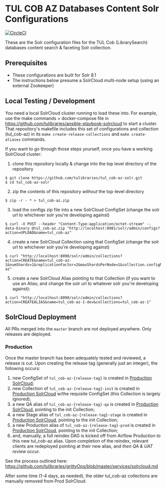 # TUL COB AZ Databases Content Solr Configurations
[![CircleCI](https://circleci.com/gh/tulibraries/tul_cob-az-solr.svg?style=svg)](https://circleci.com/gh/tulibraries/tul_cob-az-solr)

These are the Solr configuration files for the TUL Cob (LibrarySearch) databases content search & faceting Solr collection.

## Prerequisites

- These configurations are built for Solr 8.1
- The instructions below presume a SolrCloud multi-node setup (using an external Zookeeper)

## Local Testing / Development

You need a local SolrCloud cluster running to load these into. For example, use the make commands + docker-compose file in https://github.com/tulibraries/ansible-playbook-solrcloud to start a cluster. That repository's makefile includes this set of configurations and collection (tul_cob-az) in its `make create-release-collections` and `make create-aliases` commands.

If you want to go through those steps yourself, once you have a working SolrCloud cluster:

1. clone this repository locally & change into the top level directory of the repository

```
$ git clone https://github.com/tulibraries/tul_cob-az-solr.git
$ cd tul_cob-az-solr
```

2. zip the contents of this repository *without* the top-level directory

```
$ zip -r - * > tul_cob-az.zip
```

3. load the configs zip file into a new SolrCloud ConfigSet (change the solr url to whichever solr you're developing against)

```
$ curl -X POST --header "Content-Type:application/octet-stream" --data-binary @tul_cob-az.zip "http://localhost:8081/solr/admin/configs?action=UPLOAD&name=tul_cob-az"
```

4. create a new SolrCloud Collection using that ConfigSet (change the solr url to whichever solr you're developing against)

```
$ curl "http://localhost:8090/solr/admin/collections?action=CREATE&name=tul_cob-az-1&numShards=1&replicationFactor=2&maxShardsPerNode=1&collection.configName=tul_cob-az"
```

5. create a new SolrCloud Alias pointing to that Collection (if you want to use an Alias; and change the solr url to whatever solr you're developing against):

```
$ curl "http://localhost:8090/solr/admin/collections?action=CREATEALIAS&name=tul_cob-az-1-dev&collections=tul_cob-az-1"
```

## SolrCloud Deployment

All PRs merged into the `master` branch are _not_ deployed anywhere. Only releases are deployed.

### Production

Once the master branch has been adequately tested and reviewed, a release is cut. Upon creating the release tag (generally just an integer), the following occurs:
1. new ConfigSet of `tul_cob-az-{release-tag}` is created in [Production SolrCloud](https://solrcloud.tul-infra.page);
2. new Collection of `tul_cob-az-{release-tag}-init` is created in [Production SolrCloud](https://solrcloud.tul-infra.page) w/the requisite ConfigSet (this Collection is largely ignored);
3. a new QA alias of `tul_cob-az-{release-tag}-qa` is created in [Production SolrCloud](https://solrcloud.tul-infra.page), pointing to the init Collection;
3. a new Stage alias of `tul_cob-az-{release-tag}-stage` is created in [Production SolrCloud](https://solrcloud.tul-infra.page), pointing to the init Collection;
3. a new Production alias of `tul_cob-az-{release-tag}-prod` is created in [Production SolrCloud](https://solrcloud.tul-infra.page), pointing to the init Collection;
4. and, manually, a full reindex DAG is kicked off from Airflow Production to this new tul_cob-az alias. Upon completion of the reindex, relevant clients are redeployed pointing at their new alias, and *then QA & UAT review occur*.

See the process outlined here: https://github.com/tulibraries/grittyOps/blob/master/services/solrcloud.md

After some time (1-4 days, as needed), the older tul_cob-az collections are manually removed from Prod SolrCloud.
